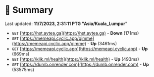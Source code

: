 # 📖 Summary
Last updated: **11/7/2023, 2:31:11 PTG "Asia/Kuala_Lumpur"**

- `GET` [https://hst.aytea.ga](https://hst.aytea.ga) - **Down** (171ms)
- `GET` [https://memeapi.cyclic.app/gimme](https://memeapi.cyclic.app/gimme) - **Up** (3461ms)
- `GET` [https://memeapi.cyclic.app](https://memeapi.cyclic.app) - **Up** (669ms)
- `GET` [https://klik.ml/health](https://klik.ml/health) - **Up** (493ms)
- `GET` [https://dumb.onrender.com](https://dumb.onrender.com) - **Up** (53575ms)
